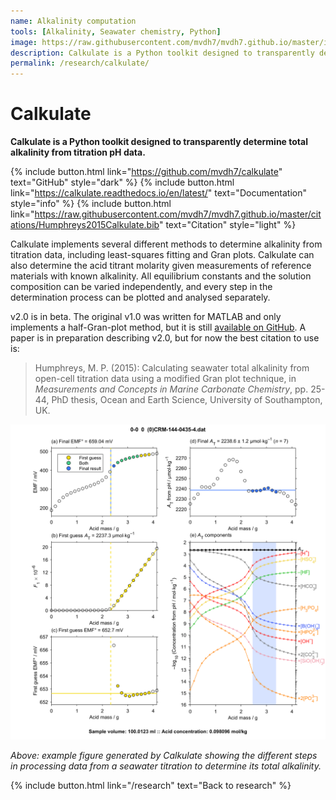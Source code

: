 ```yaml
---
name: Alkalinity computation
tools: [Alkalinity, Seawater chemistry, Python]
image: https://raw.githubusercontent.com/mvdh7/mvdh7.github.io/master/images/calkulate/calkulate.png
description: Calkulate is a Python toolkit designed to transparently determine total alkalinity from titration pH data.
permalink: /research/calkulate/
---
```


# **Calkulate**

**Calkulate is a Python toolkit designed to transparently determine total alkalinity from titration pH data.**

{% include button.html link="https://github.com/mvdh7/calkulate" text="GitHub" style="dark" %}
{% include button.html link="https://calkulate.readthedocs.io/en/latest/" text="Documentation" style="info" %}
{% include button.html link="https://raw.githubusercontent.com/mvdh7/mvdh7.github.io/master/citations/Humphreys2015Calkulate.bib" text="Citation" style="light" %}

Calkulate implements several different methods to determine alkalinity from titration data, including least-squares fitting and Gran plots. Calkulate can also determine the acid titrant molarity given measurements of reference materials with known alkalinity. All equilibrium constants and the solution composition can be varied independently, and every step in the determination process can be plotted and analysed separately.

v2.0 is in beta. The original v1.0 was written for MATLAB and only implements a half-Gran-plot method, but it is still [available on GitHub](https://github.com/mvdh7/calkulate/tree/1.0.2). A paper is in preparation describing v2.0, but for now the best citation to use is:

> Humphreys, M. P. (2015): Calculating seawater total alkalinity from open-cell titration data using a modified Gran plot technique, in *Measurements and Concepts in Marine Carbonate Chemistry*, pp. 25-44, PhD thesis, Ocean and Earth Science, University of Southampton, UK.

<!--![](https://mphumphreys.files.wordpress.com/2018/12/calkulate-f02.png)-->

<img src="https://raw.githubusercontent.com/mvdh7/mvdh7.github.io/master/images/calkulate/calk-ptl-old.png" />

<p class="text-center"><i>Above: example figure generated by Calkulate showing the different steps in processing data from a seawater titration to determine its total alkalinity.</i></p>

<p class="text-center">{% include button.html link="/research" text="Back to research" %}</p>
